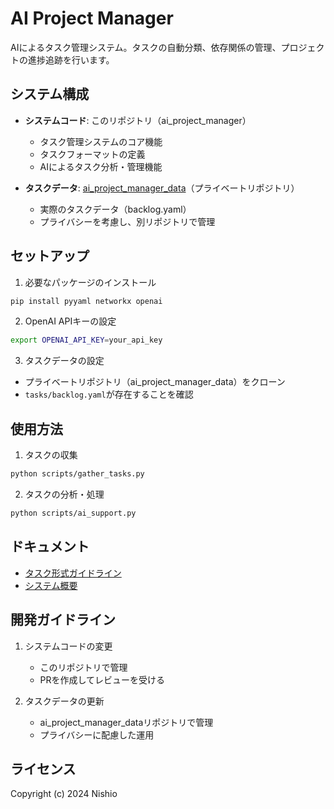 # AI Project Manager

AIによるタスク管理システム。タスクの自動分類、依存関係の管理、プロジェクトの進捗追跡を行います。

## システム構成

- **システムコード**: このリポジトリ（ai_project_manager）
  - タスク管理システムのコア機能
  - タスクフォーマットの定義
  - AIによるタスク分析・管理機能

- **タスクデータ**: [ai_project_manager_data](https://github.com/nishio/ai_project_manager_data)（プライベートリポジトリ）
  - 実際のタスクデータ（backlog.yaml）
  - プライバシーを考慮し、別リポジトリで管理

## セットアップ

1. 必要なパッケージのインストール
```bash
pip install pyyaml networkx openai
```

2. OpenAI APIキーの設定
```bash
export OPENAI_API_KEY=your_api_key
```

3. タスクデータの設定
- プライベートリポジトリ（ai_project_manager_data）をクローン
- `tasks/backlog.yaml`が存在することを確認

## 使用方法

1. タスクの収集
```bash
python scripts/gather_tasks.py
```

2. タスクの分析・処理
```bash
python scripts/ai_support.py
```

## ドキュメント

- [タスク形式ガイドライン](tasks/docs/policies/task_format.md)
- [システム概要](tasks/docs/knowledge_base/system_overview.md)

## 開発ガイドライン

1. システムコードの変更
   - このリポジトリで管理
   - PRを作成してレビューを受ける

2. タスクデータの更新
   - ai_project_manager_dataリポジトリで管理
   - プライバシーに配慮した運用

## ライセンス

Copyright (c) 2024 Nishio
